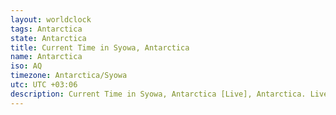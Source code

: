 ```yaml
---
layout: worldclock
tags: Antarctica
state: Antarctica
title: Current Time in Syowa, Antarctica
name: Antarctica
iso: AQ
timezone: Antarctica/Syowa
utc: UTC +03:06
description: Current Time in Syowa, Antarctica [Live], Antarctica. Live update now time in Syowa, timezone Antarctica/Syowa, UTC +03:06, Country ISO code & Current Local Time.
---
```


